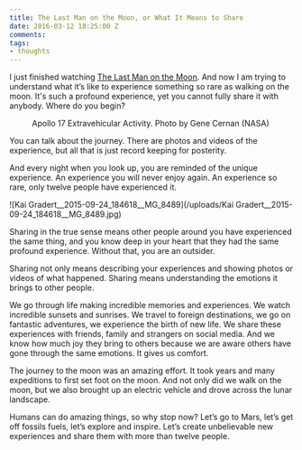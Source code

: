 ```yaml
---
title: The Last Man on the Moon, or What It Means to Share
date: 2016-03-12 18:25:00 Z
comments: 
tags:
- thoughts
---
```


I just finished watching [The Last Man on the Moon](http://thelastmanonthemoon.com/). And now I am trying to understand what it’s like to experience something so rare as walking on the moon. It's such a profound experience, yet you cannot fully share it with anybody. Where do you begin?

<figure>
<img src="/uploads/Apollo_17_Extravehicular_Activity.jpg" alt="">
<figcaption>
Apollo 17 Extravehicular Activity. Photo by Gene Cernan (NASA)
</figcaption>
</figure>

You can talk about the journey. There are photos and videos of the experience, but all that is just record keeping for posterity.

And every night when you look up, you are reminded of the unique experience. An experience you will never enjoy again. An experience so rare, only twelve people have experienced it.

![Kai Gradert__2015-09-24_184618__MG_8489](/uploads/Kai Gradert__2015-09-24_184618__MG_8489.jpg) 

Sharing in the true sense means other people around you have experienced the same thing, and you know deep in your heart that they had the same profound experience. Without that, you are an outsider.

Sharing not only means describing your experiences and showing photos or videos of what happened. Sharing means understanding the emotions it brings to other people.

We go through life making incredible memories and experiences. We watch incredible sunsets and sunrises. We travel to foreign destinations, we go on fantastic adventures, we experience the birth of new life. We share these experiences with friends, family and strangers on social media. And we know how much joy they bring to others because we are aware others have gone through the same emotions. It gives us comfort.

The journey to the moon was an amazing effort. It took years and many expeditions to first set foot on the moon. And not only did we walk on the moon, but we also brought up an electric vehicle and drove across the lunar landscape.

Humans can do amazing things, so why stop now? Let’s go to Mars, let’s get off fossils fuels, let’s explore and inspire. Let’s create unbelievable new experiences and share them with more than twelve people.
